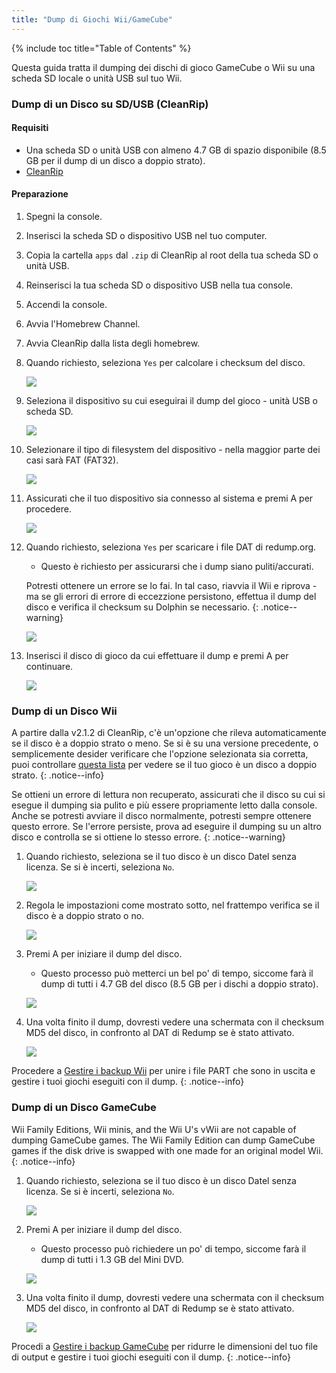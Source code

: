 ```yaml
---
title: "Dump di Giochi Wii/GameCube"
---
```


{% include toc title="Table of Contents" %}

Questa guida tratta il dumping dei dischi di gioco GameCube o Wii su una scheda SD locale o unità USB sul tuo Wii.

### Dump di un Disco su SD/USB (CleanRip)

#### Requisiti

+ Una scheda SD o unità USB con almeno 4.7 GB di spazio disponibile (8.5 GB per il dump di un disco a doppio strato).
+ [CleanRip](https://oscwii.org/library/app/cleanrip)

#### Preparazione

1. Spegni la console.
1. Inserisci la scheda SD o dispositivo USB nel tuo computer.
1. Copia la cartella `apps` dal `.zip` di CleanRip al root della tua scheda SD o unità USB.
1. Reinserisci la tua scheda SD o dispositivo USB nella tua console.
1. Accendi la console.
1. Avvia l'Homebrew Channel.
1. Avvia CleanRip dalla lista degli homebrew.
1. Quando richiesto, seleziona `Yes` per calcolare i checksum del disco.

    ![](/images/homebrew/CleanRip/checksum.png)

1. Seleziona il dispositivo su cui eseguirai il dump del gioco - unità USB o scheda SD.

    ![](/images/homebrew/CleanRip/device.png)

1. Selezionare il tipo di filesystem del dispositivo - nella maggior parte dei casi sarà FAT (FAT32).

    ![](/images/homebrew/CleanRip/filesystem.png)

1. Assicurati che il tuo dispositivo sia connesso al sistema e premi A per procedere.

    ![](/images/homebrew/CleanRip/insertdevice.png)

1. Quando richiesto, seleziona `Yes` per scaricare i file DAT di redump.org.
    + Questo è richiesto per assicurarsi che i dump siano puliti/accurati.

    Potresti ottenere un errore se lo fai. In tal caso, riavvia il Wii e riprova - ma se gli errori di errore di eccezzione persistono, effettua il dump del disco e verifica il checksum su Dolphin se necessario.
    {: .notice--warning}

    ![](/images/homebrew/CleanRip/redump.png)

1. Inserisci il disco di gioco da cui effettuare il dump e premi A per continuare.

    ![](/images/homebrew/CleanRip/insertdisc.png)

### Dump di un Disco Wii

A partire dalla v2.1.2 di CleanRip, c'è un'opzione che rileva automaticamente se il disco è a doppio strato o meno. Se si è su una versione precedente, o semplicemente desider verificare che l'opzione selezionata sia corretta, puoi controllare [questa lista](https://wiki.dolphin-emu.org/index.php?title=Category:Dual_Layer_Disc_games) per vedere se il tuo gioco è un disco a doppio strato.
{: .notice--info}

Se ottieni un errore di lettura non recuperato, assicurati che il disco su cui si esegue il dumping sia pulito e più essere propriamente letto dalla console. Anche se potresti avviare il disco normalmente, potresti sempre ottenere questo errore. Se l'errore persiste, prova ad eseguire il dumping su un altro disco e controlla se si ottiene lo stesso errore.
{: .notice--warning}

1. Quando richiesto, seleziona se il tuo disco è un disco Datel senza licenza. Se si è incerti, seleziona `No`.

    ![](/images/homebrew/CleanRip/dateldisc.png)

1. Regola le impostazioni come mostrato sotto, nel frattempo verifica se il disco è a doppio strato o no.

    ![](/images/homebrew/CleanRip/wiisettings.png)

1. Premi A per iniziare il dump del disco.
    + Questo processo può metterci un bel po' di tempo, siccome farà il dump di tutti i 4.7 GB del disco (8.5 GB per i dischi a doppio strato).

    ![](/images/homebrew/CleanRip/wiiprogress.png)

1. Una volta finito il dump, dovresti vedere una schermata con il checksum MD5 del disco, in confronto al DAT di Redump se è stato attivato.

    ![](/images/homebrew/CleanRip/wiidumpcomplete.png)

Procedere a [Gestire i backup Wii](wii-backups) per unire i file PART che sono in uscita e gestire i tuoi giochi eseguiti con il dump.
{: .notice--info}

### Dump di un Disco GameCube

Wii Family Editions, Wii minis, and the Wii U's vWii are not capable of dumping GameCube games. The Wii Family Edition can dump GameCube games if the disk drive is swapped with one made for an original model Wii.
{: .notice--info}

1. Quando richiesto, seleziona se il tuo disco è un disco Datel senza licenza. Se si è incerti, seleziona `No`.

    ![](/images/homebrew/CleanRip/dateldisc.png)

1. Premi A per iniziare il dump del disco.
    + Questo processo può richiedere un po' di tempo, siccome farà il dump di tutti i 1.3 GB del Mini DVD.

    ![](/images/homebrew/CleanRip/gcprogress.png)

1. Una volta finito il dump, dovresti vedere una schermata con il checksum MD5 del disco, in confronto al DAT di Redump se è stato attivato.

    ![](/images/homebrew/CleanRip/gcdumpcomplete.png)

Procedi a [Gestire i backup GameCube](gc-backups) per ridurre le dimensioni del tuo file di output e gestire i tuoi giochi eseguiti con il dump.
{: .notice--info}
